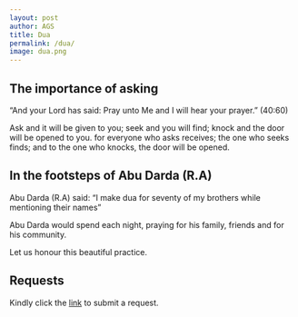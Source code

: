 ```yaml
---
layout: post
author: AGS
title: Dua
permalink: /dua/
image: dua.png
---
```


## The importance of asking

“And your Lord has said: Pray unto Me and I will hear your prayer.” (40:60)

Ask and it will be given to you;
seek and you will find;
knock and the door will be opened to you.
for everyone who asks receives;
the one who seeks finds;
and to the one who knocks, the door will be opened.

## In the footsteps of Abu Darda (R.A) 

Abu Darda (R.A) said: “I make dua for seventy of my brothers while mentioning their names”

Abu Darda would spend each night, praying for his family, friends and for his community.

Let us honour this beautiful practice. 

## Requests

Kindly click the [link](https://www.mydualist.com/amar-general-44269) to submit a request. 
